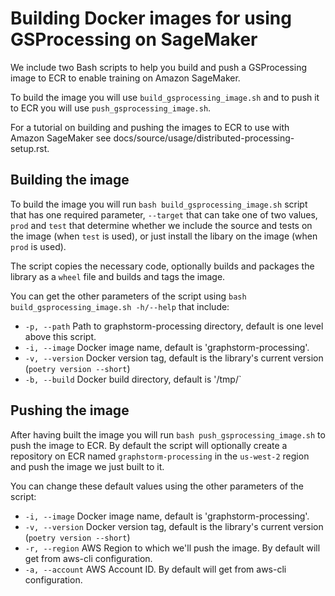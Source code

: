 # Building Docker images for using GSProcessing on SageMaker

We include two Bash scripts to help you build and push a GSProcessing
image to ECR to enable training on Amazon SageMaker.

To build the image you will use `build_gsprocessing_image.sh` and to
push it to ECR you will use `push_gsprocessing_image.sh`.

For a tutorial on building and pushing the images to ECR to use
with Amazon SageMaker see docs/source/usage/distributed-processing-setup.rst.

## Building the image

To build the image you will run `bash build_gsprocessing_image.sh`
script that has one required parameter, `--target` that can take
one of two values, `prod` and `test` that determine whether we
include the source and tests on the image (when `test` is used),
or just install the libary on the image (when `prod` is used).

The script copies the necessary code, optionally builds and packages
the library as a `wheel` file and builds and tags the image.

You can get the other parameters of the script using
`bash build_gsprocessing_image.sh -h/--help` that include:

* `-p, --path`      Path to graphstorm-processing directory, default is one level above this script.
* `-i, --image`     Docker image name, default is 'graphstorm-processing'.
* `-v, --version`   Docker version tag, default is the library's current version (`poetry version --short`)
* `-b, --build`     Docker build directory, default is '/tmp/`



## Pushing the image

After having built the image you will run `bash push_gsprocessing_image.sh`
to push the image to ECR. By default the script will optionally create
a repository on ECR named `graphstorm-processing` in the `us-west-2` region
and push the image we just built to it.

You can change these default values using the other parameters of the script:

* `-i, --image`     Docker image name, default is 'graphstorm-processing'.
* `-v, --version`   Docker version tag, default is the library's current version (`poetry version --short`)
* `-r, --region`    AWS Region to which we'll push the image. By default will get from aws-cli configuration.
* `-a, --account`   AWS Account ID. By default will get from aws-cli configuration.